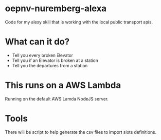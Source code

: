 # oepnv-nuremberg-alexa
 Code for my alexy skill that is working with the local public transport apis.

 # What can it do?
- Tell you every broken Elevator
- Tell you if an Elevator is broken at a station
- Tell you the departures from a station

# This runs on a AWS Lambda
Running on the default AWS Lamda NodeJS server.

# Tools
There will be script to help generate the csv files to import slots definitions.
